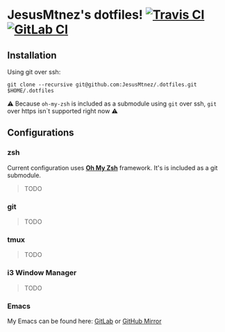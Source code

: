 # JesusMtnez's dotfiles! [![Travis CI](https://travis-ci.org/JesusMtnez/.dotfiles.svg?branch=master)](https://travis-ci.org/JesusMtnez/.dotfiles) [![GitLab CI](https://gitlab.com/JesusMtnez/dotfiles/badges/master/build.svg)](https://gitlab.com/JesusMtnez/dotfiles/commits/master) #

## Installation ##

Using git over ssh:

``` shell
git clone --recursive git@github.com:JesusMtnez/.dotfiles.git $HOME/.dotfiles
```

:warning: Because `oh-my-zsh` is included as a submodule using `git` over ssh, `git` over https isn`t supported right now :warning:

## Configurations

### zsh ###

Current configuration uses [**Oh My Zsh**](https://github.com/robbyrussell/oh-my-zsh) framework. It's is included as a git submodule.
> TODO

### git ###

> TODO

### tmux ###

> TODO

### i3 Window Manager ###

> TODO

### Emacs ###

My Emacs can be found here: [GitLab](https://gitlab.com/JesusMtnez/emacs.d) or
[GitHub Mirror](https://github.com/JesusMtnez/emacs.d)
